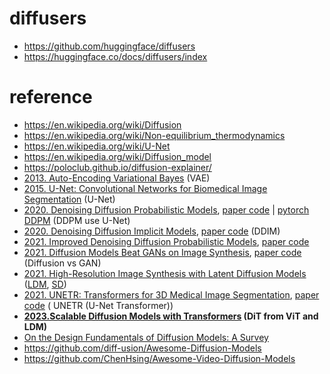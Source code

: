 # diffusers
- https://github.com/huggingface/diffusers
- https://huggingface.co/docs/diffusers/index

# reference
- https://en.wikipedia.org/wiki/Diffusion
- https://en.wikipedia.org/wiki/Non-equilibrium_thermodynamics
- https://en.wikipedia.org/wiki/U-Net
- https://en.wikipedia.org/wiki/Diffusion_model
- https://poloclub.github.io/diffusion-explainer/
- [2013. Auto-Encoding Variational Bayes](https://arxiv.org/abs/1312.6114) (VAE)
- [2015. U-Net: Convolutional Networks for Biomedical Image Segmentation](https://arxiv.org/abs/1505.04597) (U-Net)
- [2020. Denoising Diffusion Probabilistic Models](https://arxiv.org/abs/2006.11239), [paper code](https://github.com/hojonathanho/diffusion) | [pytorch DDPM](https://github.com/lucidrains/denoising-diffusion-pytorch) (DDPM use U-Net)
- [2020. Denoising Diffusion Implicit Models](https://arxiv.org/abs/2010.02502), [paper code](https://github.com/ermongroup/ddim) (DDIM)
- [2021. Improved Denoising Diffusion Probabilistic Models](https://arxiv.org/abs/2102.09672), [paper code](https://github.com/openai/improved-diffusion) 
- [2021. Diffusion Models Beat GANs on Image Synthesis](https://arxiv.org/abs/2105.05233), [paper code](https://github.com/openai/guided-diffusion) (Diffusion vs GAN)
- [2021. High-Resolution Image Synthesis with Latent Diffusion Models](https://arxiv.org/abs/2112.10752) ([LDM](https://github.com/CompVis/latent-diffusion), [SD](https://github.com/CompVis/stable-diffusion)) 
- [2021. UNETR: Transformers for 3D Medical Image Segmentation](https://arxiv.org/abs/2103.10504), [paper code](https://github.com/Project-MONAI/research-contributions/tree/main/UNETR) ( UNETR (U-Net Transformer))
- **[2023.Scalable Diffusion Models with Transformers](https://www.wpeebles.com/DiT) (DiT from ViT and LDM)**
- [On the Design Fundamentals of Diffusion Models: A Survey](https://arxiv.org/abs/2306.04542)
- https://github.com/diff-usion/Awesome-Diffusion-Models
- https://github.com/ChenHsing/Awesome-Video-Diffusion-Models